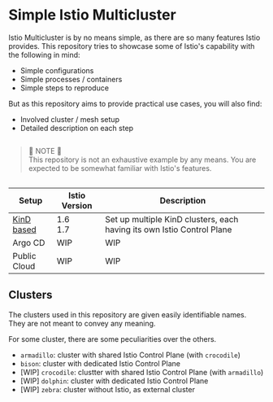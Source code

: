 # Simple Istio Multicluster

Istio Multicluster is by no means simple, as there are so many features Istio provides. This repository tries to showcase some of Istio's capability with the following in mind:

- Simple configurations
- Simple processes / containers
- Simple steps to reproduce

But as this repository aims to provide practical use cases, you will also find:

- Involved cluster / mesh setup
- Detailed description on each step

```

```

> 📍 NOTE 📍  
> This repository is not an exhaustive example by any means. You are expected to be somewhat familiar with Istio's features.

```

```

| Setup        | Istio Version | Description                                                            |
| ------------ | ------------- | ---------------------------------------------------------------------- |
| [KinD based] | 1.6<br />1.7  | Set up multiple KinD clusters, each having its own Istio Control Plane |
| Argo CD      | WIP           | WIP                                                                    |
| Public Cloud | WIP           | WIP                                                                    |

[kind based]: https://github.com/rytswd/simple-istio-multicluster/tree/master/docs/kind-based/README.md

## Clusters

The clusters used in this repository are given easily identifiable names. They are not meant to convey any meaning.

For some cluster, there are some peculiarities over the others.

- `armadillo`: cluster with shared Istio Control Plane (with `crocodile`)
- `bison`: cluster with dedicated Istio Control Plane
- [WIP] `crocodile`: clustter with shared Istio Control Plane (with `armadillo`)
- [WIP] `dolphin`: cluster with dedicated Istio Control Plane
- [WIP] `zebra`: cluster without Istio, as external cluster
